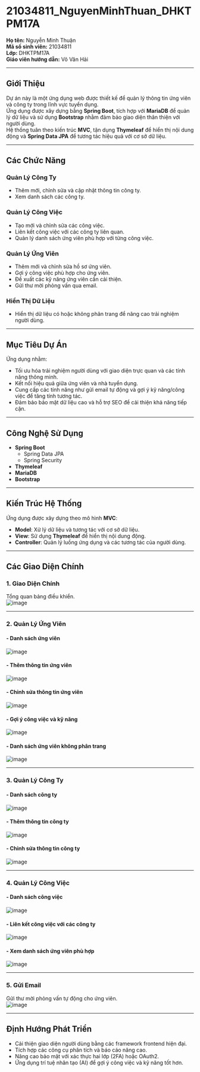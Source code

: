 # 21034811_NguyenMinhThuan_DHKTPM17A

**Họ tên:** Nguyễn Minh Thuận  
**Mã số sinh viên:** 21034811  
**Lớp:** DHKTPM17A  
**Giáo viên hướng dẫn:** Võ Văn Hải  

---

## Giới Thiệu

Dự án này là một ứng dụng web được thiết kế để quản lý thông tin ứng viên và công ty trong lĩnh vực tuyển dụng.  
Ứng dụng được xây dựng bằng **Spring Boot**, tích hợp với **MariaDB** để quản lý dữ liệu và sử dụng **Bootstrap** nhằm đảm bảo giao diện thân thiện với người dùng.  
Hệ thống tuân theo kiến trúc **MVC**, tận dụng **Thymeleaf** để hiển thị nội dung động và **Spring Data JPA** để tương tác hiệu quả với cơ sở dữ liệu.

---

## Các Chức Năng

### Quản Lý Công Ty

- Thêm mới, chỉnh sửa và cập nhật thông tin công ty.  
- Xem danh sách các công ty.  

### Quản Lý Công Việc

- Tạo mới và chỉnh sửa các công việc.  
- Liên kết công việc với các công ty liên quan.  
- Quản lý danh sách ứng viên phù hợp với từng công việc.  

### Quản Lý Ứng Viên

- Thêm mới và chỉnh sửa hồ sơ ứng viên.  
- Gợi ý công việc phù hợp cho ứng viên.  
- Đề xuất các kỹ năng ứng viên cần cải thiện.  
- Gửi thư mời phỏng vấn qua email.  

### Hiển Thị Dữ Liệu

- Hiển thị dữ liệu có hoặc không phân trang để nâng cao trải nghiệm người dùng.  

---

## Mục Tiêu Dự Án

Ứng dụng nhằm:  

- Tối ưu hóa trải nghiệm người dùng với giao diện trực quan và các tính năng thông minh.  
- Kết nối hiệu quả giữa ứng viên và nhà tuyển dụng.  
- Cung cấp các tính năng như gửi email tự động và gợi ý kỹ năng/công việc để tăng tính tương tác.  
- Đảm bảo bảo mật dữ liệu cao và hỗ trợ SEO để cải thiện khả năng tiếp cận.  

---

## Công Nghệ Sử Dụng

- **Spring Boot**  
  - Spring Data JPA  
  - Spring Security  
- **Thymeleaf**  
- **MariaDB**  
- **Bootstrap**  

---

## Kiến Trúc Hệ Thống

Ứng dụng được xây dựng theo mô hình **MVC**:

- **Model**: Xử lý dữ liệu và tương tác với cơ sở dữ liệu.  
- **View**: Sử dụng **Thymeleaf** để hiển thị nội dung động.  
- **Controller**: Quản lý luồng ứng dụng và các tương tác của người dùng.  

---

## Các Giao Diện Chính

### 1. **Giao Diện Chính**  
Tổng quan bảng điều khiển.  
![image](https://github.com/user-attachments/assets/57a63802-a473-455a-b9a1-c58c317b69b7)

---

### 2. **Quản Lý Ứng Viên**  
#### - Danh sách ứng viên  
![image](https://github.com/user-attachments/assets/379c93de-5d06-46d3-98c1-d12c6e427578)

#### - Thêm thông tin ứng viên  
![image](https://github.com/user-attachments/assets/2f5def27-5a18-4fc8-b8d6-4ff0af783495)


#### - Chỉnh sửa thông tin ứng viên  
![image](https://github.com/user-attachments/assets/d1d874b4-be28-4593-8b41-73189ced9dd7)


#### - Gợi ý công việc và kỹ năng  
![image](https://github.com/user-attachments/assets/c02a9a1e-fb21-4503-8c71-68c054a550ef)

#### - Danh sách ứng viên không phân trang  
![image](https://github.com/user-attachments/assets/5a0bc716-0821-4f83-9fba-1e3ef39fb32e)

---

### 3. **Quản Lý Công Ty**  
#### - Danh sách công ty  
![image](https://github.com/user-attachments/assets/bcf58f6d-3224-4101-b02d-565a13704840)


#### - Thêm thông tin công ty  
![image](https://github.com/user-attachments/assets/0248a9fe-8753-4130-866b-0f321495febf)

#### - Chỉnh sửa thông tin công ty  
![image](https://github.com/user-attachments/assets/b54b65ef-4c57-44f6-9d14-3a3474f1a9a6)

---

### 4. **Quản Lý Công Việc**  
#### - Danh sách công việc  
![image](https://github.com/user-attachments/assets/c7e3823d-ed5e-4c95-acce-ebf377176147)

#### - Liên kết công việc với các công ty  
![image](https://github.com/user-attachments/assets/86db4111-29da-432a-b7f9-cc76d3ceeba2)


#### - Xem danh sách ứng viên phù hợp  
![image](https://github.com/user-attachments/assets/6dbdbc64-f954-4aec-b6e0-42f2679d0e3a)

---

### 5. **Gửi Email**  
Gửi thư mời phỏng vấn tự động cho ứng viên.  
![image](https://github.com/user-attachments/assets/b6483c00-92af-43ea-9b2a-e3ad03369534)


---

## Định Hướng Phát Triển

- Cải thiện giao diện người dùng bằng các framework frontend hiện đại.  
- Tích hợp các công cụ phân tích và báo cáo nâng cao.  
- Nâng cao bảo mật với xác thực hai lớp (2FA) hoặc OAuth2.  
- Ứng dụng trí tuệ nhân tạo (AI) để gợi ý công việc và kỹ năng tốt hơn.
